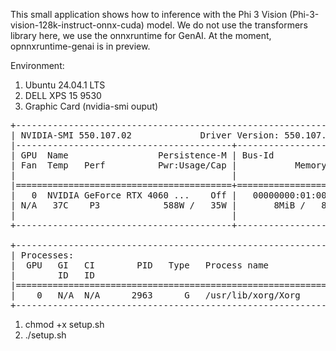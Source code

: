 This small application shows how to inference with the Phi 3 Vision (Phi-3-vision-128k-instruct-onnx-cuda) model.
We do not use the transformers library here, we use the onnxruntime for GenAI. At the moment, opnnxruntime-genai is in preview.

Environment:

1. Ubuntu 24.04.1 LTS
2. DELL XPS 15 9530
3. Graphic Card (nvidia-smi ouput)
<pre>
+-----------------------------------------------------------------------------------------+
| NVIDIA-SMI 550.107.02             Driver Version: 550.107.02     CUDA Version: 12.4     |
|-----------------------------------------+------------------------+----------------------+
| GPU  Name                 Persistence-M | Bus-Id          Disp.A | Volatile Uncorr. ECC |
| Fan  Temp   Perf          Pwr:Usage/Cap |           Memory-Usage | GPU-Util  Compute M. |
|                                         |                        |               MIG M. |
|=========================================+========================+======================|
|   0  NVIDIA GeForce RTX 4060 ...    Off |   00000000:01:00.0 Off |                  N/A |
| N/A   37C    P3            588W /   35W |       8MiB /   8188MiB |      0%      Default |
|                                         |                        |                  N/A |
+-----------------------------------------+------------------------+----------------------+
                                                                                         
+-----------------------------------------------------------------------------------------+
| Processes:                                                                              |
|  GPU   GI   CI        PID   Type   Process name                              GPU Memory |
|        ID   ID                                                               Usage      |
|=========================================================================================|
|    0   N/A  N/A      2963      G   /usr/lib/xorg/Xorg                              4MiB |
+-----------------------------------------------------------------------------------------+
</pre>

1. chmod +x setup.sh
2. ./setup.sh